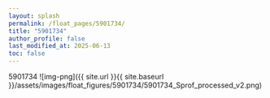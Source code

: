 ```yaml
---
layout: splash
permalink: /float_pages/5901734/
title: "5901734"
author_profile: false
last_modified_at: 2025-06-13
toc: false
---
```

 
5901734
![img-png]({{ site.url }}{{ site.baseurl }}/assets/images/float_figures/5901734/5901734_Sprof_processed_v2.png)